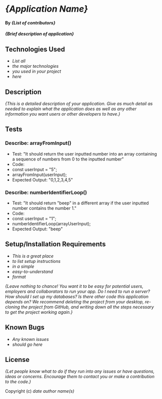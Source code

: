 # _{Application Name}_

#### By _**{List of contributors}**_

#### _{Brief description of application}_

## Technologies Used

* _List all_
* _the major technologies_
* _you used in your project_
* _here_

## Description

_{This is a detailed description of your application. Give as much detail as needed to explain what the application does as well as any other information you want users or other developers to have.}_

## Tests

### Describe: arrayFromInput()

* Test: "It should return the user inputted number into an array containing a sequence of numbers from 0 to the inputted number"
* Code:
* const userInput = "5";
* arrayFromInput(userInput);
* Expected Output: "0,1,2,3,4,5"

### Describe: numberIdentifierLoop()
* Test: "It should return "beep" in a different array if the user inputted number contains the number 1."
* Code:
* const userInput = "1";
* numberIdentifierLoop(arrayUserInput);
* Expected Output: "beep"

## Setup/Installation Requirements

* _This is a great place_
* _to list setup instructions_
* _in a simple_
* _easy-to-understand_
* _format_

_{Leave nothing to chance! You want it to be easy for potential users, employers and collaborators to run your app. Do I need to run a server? How should I set up my databases? Is there other code this application depends on? We recommend deleting the project from your desktop, re-cloning the project from GitHub, and writing down all the steps necessary to get the project working again.}_

## Known Bugs

* _Any known issues_
* _should go here_

## License

_{Let people know what to do if they run into any issues or have questions, ideas or concerns.  Encourage them to contact you or make a contribution to the code.}_

Copyright (c) _date_ _author name(s)_